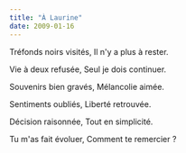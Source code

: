 ```yaml
---
title: "À Laurine"
date: 2009-01-16
---
```


Tréfonds noirs visités,
Il n'y a plus à rester.

Vie à deux refusée,
Seul je dois continuer.

Souvenirs bien gravés,
Mélancolie aimée.

Sentiments oubliés,
Liberté retrouvée.

Décision raisonnée,
Tout en simplicité.

Tu m'as fait évoluer,
Comment te remercier ?
